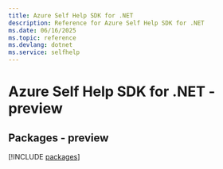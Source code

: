 ```yaml
---
title: Azure Self Help SDK for .NET
description: Reference for Azure Self Help SDK for .NET
ms.date: 06/16/2025
ms.topic: reference
ms.devlang: dotnet
ms.service: selfhelp
---
```

# Azure Self Help SDK for .NET - preview
## Packages - preview
[!INCLUDE [packages](self-help-index.md)]